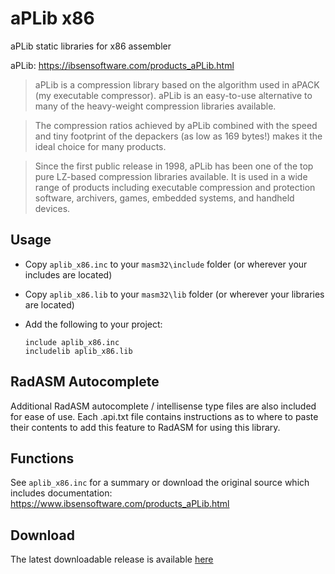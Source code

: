 # aPLib x86

aPLib static libraries for x86 assembler 

aPLib: https://ibsensoftware.com/products_aPLib.html

> aPLib is a compression library based on the algorithm used in aPACK (my  executable compressor). aPLib is an easy-to-use alternative to many of the heavy-weight compression libraries available.

> The compression ratios achieved by aPLib combined with the speed and tiny footprint of the depackers (as low as 169 bytes!) makes it the ideal choice
> for many products.

> Since the first public release in 1998, aPLib has been one of the top pure LZ-based compression libraries available. It is used in a wide range of products including executable compression and protection software, archivers, games, embedded systems, and handheld devices.

## Usage

* Copy `aplib_x86.inc` to your `masm32\include` folder (or wherever your includes are located)

* Copy `aplib_x86.lib` to your `masm32\lib` folder (or wherever your libraries are located)

* Add the following to your project:
  
  ```assembly
  include aplib_x86.inc
  includelib aplib_x86.lib
  ```

## RadASM Autocomplete

Additional RadASM autocomplete / intellisense type files are also included for ease of use. Each .api.txt file contains instructions as to where to paste their contents to add this feature to RadASM for using this library.

## Functions

See `aplib_x86.inc` for a summary or download the original source which includes documentation: https://www.ibsensoftware.com/products_aPLib.html

## Download

The latest downloadable release is available [here](https://github.com/mrfearless/libraries/blob/master/releases/aplib_x86.zip?raw=true)
